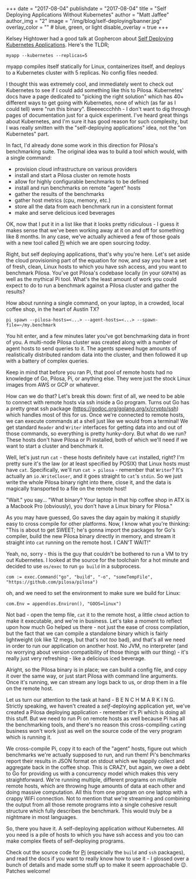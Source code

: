 +++
date = "2017-08-04"
publishdate = "2017-08-04"
title = "Self Deploying Applications Without Kubernetes"
author = "Matt Jaffee"
author_img = "2"
image = "/img/blog/self-deploying/banner.jpg"
overlay_color = "" # blue, green, or light
disable_overlay = true
+++

Kelsey Hightower had a good talk at Gophercon about [Self Deploying Kubernetes
Applications](https://www.youtube.com/watch?v=XPC-hFL-4lU). Here's the TLDR;

`myapp --kubernetes --replicas=5`

myapp compiles itself statically for Linux, containerizes itself, and deploys to
a Kubernetes cluster with 5 replicas. No config files needed.

I thought this was extremely cool, and immediately went to check out Kubernetes
to see if I could add something like this to Pilosa. Kubernetes' docs have a
page dedicated to "picking the right solution" which has 40+ different ways to
get going with Kubernetes, none of which (as far as I could tell) were "run this
binary". Bleeeeccchhh - I don't want to dig through pages of documentation just
for a quick experiment. I've heard great things about Kubernetes, and I'm sure
it has good reason for such complexity, but I was really smitten with the
"self-deploying applications" idea, not the "on Kubernetes" part.

In fact, I'd already done some work in this direction for Pilosa's benchmarking
suite. The original idea was to build a tool which would, with a single command: 

- provision cloud infrastructure on various providers
- install and start a Pilosa cluster on remote hosts
- allow for highly configurable benchmarks to be defined
- install and run benchmarks on remote "agent" hosts
- gather the results of the benchmarks
- gather host metrics (cpu, memory, etc.)
- store all the data from each benchmark run in a consistent format
- make and serve delicious iced beverages

OK, now that I put it in a list like that it looks pretty ridiculous - I guess
it makes sense that we've been working away at it on and off for something like
8 months. In any case, we've actually achieved a few of those goals with a new
tool called [Pi](https://github.com/pilosa/tools) which we are open sourcing *today*.

Right, but self deploying applications, that's why you're here. Let's set aside
the cloud provisioning part of the equation for now, and say you have a set of
fresh, clean, Linux hosts to which you have ssh access, and you want to
benchmark Pilosa. You've got Pilosa's codebase locally (in your `GOPATH`) as
well as the mythical Pi tool. What's the least amount of work you could
expect to do to run a benchmark against a Pilosa cluster and gather the results?

How about running a single command, on your laptop, in a crowded, local coffee
shop, in the heart of Austin TX?

`pi spawn --pilosa-hosts=<...> --agent-hosts=<...> --spawn-file=~/my.benchmark`

You hit enter, and a few minutes later you've got benchmarking data in front of
you. A multi-node Pilosa cluster was created along with a number of agent hosts
to send queries to it. The agents spewed huge amounts of realistically
distributed random data into the cluster, and then followed it up with a battery
of complex queries.

Keep in mind that before you ran Pi, that pool of remote hosts had no
knowledge of Go, Pilosa, Pi, or anything else. They were just the stock
Linux images from AWS or GCP or whatever.

How can we do that? Let's break this down: first of all, we need to be able to
connect with remote hosts via ssh inside a Go program. Turns out Go has a pretty
great ssh package (https://godoc.org/golang.org/x/crypto/ssh) which handles most
of this for us. Once we're connected to remote hosts, we can execute commands at
a shell just like we would from a terminal! We get standard `Reader` and
`Writer` interfaces for getting data into and out of those commands, so
everything is pretty hunky-dory. But what do we run? These hosts don't have
Pilosa or Pi installed, both of which we'll need if we want to start a cluster
and benchmark it.

Well, let's just run `cat` - these hosts definitely have `cat` installed, right?
I'm pretty sure it's the law (or at least specified by POSIX) that Linux hosts
must have `cat`. Specifically, we'll run `cat > pilosa` - remember that
`Writer`? It's actually an `io.WriteCloser`, and it goes straight to `cat`'s
`stdin`. So we just write the whole Pilosa binary right into there, close it,
and the data is magically transported to a file on the remote host!

"Wait." you say... "What binary? Your laptop in that hip coffee shop in ATX is a
Macbook Pro (obviously), you don't have a Linux binary for Pilosa." 

As you may have guessed, Go saves the day again by making it *stupidly* easy to
cross compile for other platforms. Now, I know what you're thinking: "This is
about to get SWEET; he's gonna import the packages for Go's compiler, build the
new Pilosa binary directly in memory, and stream it straight into `cat` running
on the remote host. I CAN'T WAIT!"

Yeah, no, sorry - this is the guy that couldn't be bothered to run a VM to try
out Kubernetes. I looked at the source for the toolchain for a hot minute and
decided to use `os/exec` to run `go build` in a subprocess.

`com := exec.Command("go", "build", "-o", "someTempFile", "https://github.com/pilosa/pilosa")`

oh, and we need to set the environment to make sure we build for Linux:

`com.Env = append(os.Environ(), "GOOS=linux")`

Not bad - open the temp file, `cat` it to the remote host, a little `chmod`
action to make it executable, and we're in business. Let's take a moment to
reflect upon how much Go helped us there - not just the ease of cross
compilation, but the fact that we can compile a standalone binary which is
fairly lightweight (ok like 12 megs, but that's not *too* bad), and that's all
we need in order to run our application on another host. No JVM, no interpreter
(and no worrying about version compatibility of those things with our thing) -
it's really just very refreshing - like a delicious iced beverage.

Alright, so the Pilosa binary is in place; we can build a config file, and copy
it over the same way, or just start Pilosa with command line arguments. Once it's
running, we can stream any logs back to us, or drop them in a file on the remote
host. 

Let us turn our attention to the task at hand - B E N C H M A R K I N G.
Strictly speaking, we haven't created a *self*-deploying application yet, we've
created a Pilosa deploying application - remember it's Pi which is doing all
this stuff. But we need to run Pi on remote hosts as well because Pi has all the
benchmarking tools, and there's no reason this cross-compiling `cat`ing business
won't work just as well on the source code of the very program which is running
it.

We cross-compile Pi, copy it to each of the "agent" hosts, figure out which
benchmarks we're actually supposed to run, and run them! Pi's benchmarks report
their results in JSON format on stdout which we happily collect and aggregate
back in the coffee shop. This is CRAZY, but again, we owe a debt to Go for
providing us with a concurrency model which makes this very straightforward.
We're running multiple, different programs on multiple remote hosts, which are
throwing huge amounts of data at each other and doing massive computation. All
this from one program on one laptop with a crappy WiFi connection. Not to
mention that we're streaming and combining the output from all those remote
programs into a single cohesive result structure which fully describes the
benchmark. This would truly be a nightmare in most languages.

So, there you have it. A self-deploying application *without* Kubernetes. All
you need is a pile of hosts to which you have ssh access and you too can make
complex fleets of self-deploying programs.

Check out the source code for [Pi](github.com/pilosa/tools) (especially the
`build` and `ssh` packages), and read the docs if you want to really know how to
use it - I glossed over a bunch of details and made some stuff up to make it
seem approachable 😉. Patches welcome!
